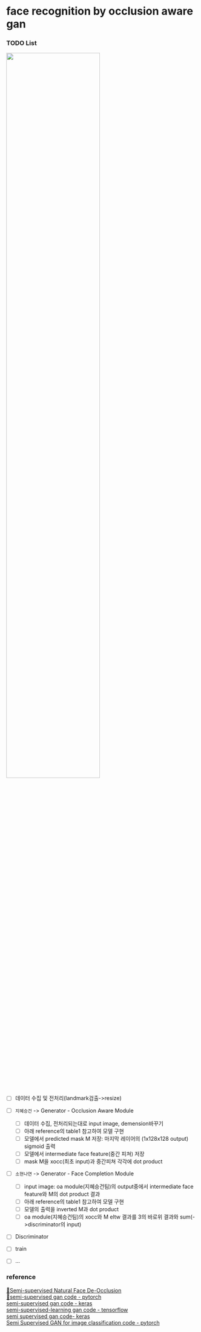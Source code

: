 # face recognition by occlusion aware gan


### TODO List
<img src="https://user-images.githubusercontent.com/47767202/117538385-e3223f00-b040-11eb-955c-bf317b293d16.png" width="70%">

- [ ] 데이터 수집 및 전처리(landmark검출->resize)
- [ ] `지혜승건` -> Generator - Occlusion Aware Module
  - [ ] 데이터 수집, 전처리되는대로 input image, demension바꾸기
  - [ ] 아래 reference의 table1 참고하여 모델 구현
  - [ ] 모델에서 predicted mask M 저장: 마지막 레이어의 (1x128x128 output) sigmoid 출력
  - [ ] 모델에서 intermediate face feature(중간 피쳐) 저장
  - [ ] mask M을 xocc(최초 input)과 중간피쳐 각각에 dot product
- [ ] `소현나연` -> Generator - Face Completion Module
  - [ ] input image: oa module(지혜승건팀)의 output중에서 intermediate face feature와 M의 dot product 결과
  - [ ] 아래 reference의 table1 참고하여 모델 구현
  - [ ] 모델의 출력을 inverted M과 dot product
  - [ ] oa module(지혜승건팀)의 xocc와 M eltw 결과를 3의 바로위 결과와 sum(->discriminator의 input)
- [ ] Discriminator
- [ ] train
- [ ] ...



### reference
[💫Semi-supervised Natural Face De-Occlusion](https://sci-hub.se/https://ieeexplore.ieee.org/abstract/document/9195444)  
[💫semi-supervised gan code - pytorch](https://github.com/eriklindernoren/PyTorch-GAN/blob/master/implementations/sgan/sgan.py)  
[semi-supervised gan code - keras](https://github.com/eriklindernoren/Keras-GAN/blob/master/sgan/sgan.py)  
[semi-supervised-learning gan code - tensorflow](https://github.com/nejlag/Semi-Supervised-Learning-GAN)  
[semi supervised gan code- keras](https://livebook.manning.com/book/gans-in-action/chapter-7/v-6/)  
[Semi Supervised GAN for image classification code - pytorch](https://nbviewer.jupyter.org/github/opetrova/SemiSupervisedPytorchGAN/blob/master/SemiSupervisedGAN.ipynb)

